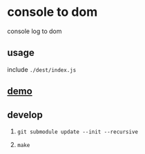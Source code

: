 # console to dom
console log to dom

## usage

include `./dest/index.js`

## [demo](http://vivaxy.github.io/console-to-dom/demo)

## develop

1. `git submodule update --init --recursive`

2. `make`
